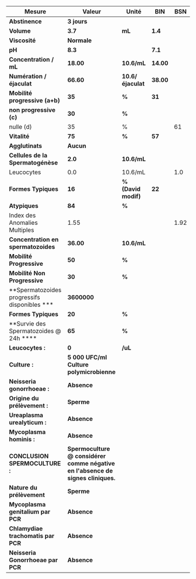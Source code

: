 |                   Mesure                   |                                     Valeur                                    |       Unité       |   BIN   | BSN|
|--------------------------------------------|-------------------------------------------------------------------------------|-------------------|---------|----|
|               **Abstinence**               |                                  **3 jours**                                  |                   |         |    |
|                 **Volume**                 |                                    **3.7**                                    |       **mL**      | **1.4** |    |
|                **Viscosité**               |                                  **Normale**                                  |                   |         |    |
|                   **pH**                   |                                    **8.3**                                    |                   | **7.1** |    |
|           **Concentration / mL**           |                                   **18.00**                                   |    **10.6/mL**    |**14.00**|    |
|          **Numération / éjaculat**         |                                   **66.60**                                   | **10.6/éjaculat** |**38.00**|    |
|       **Mobilité progressive (a+b)**       |                                     **35**                                    |       **%**       |  **31** |    |
|           **non progressive (c)**          |                                     **30**                                    |       **%**       |         |    |
|                  nulle (d)                 |                                       35                                      |         %         |         | 61 |
|                **Vitalité**                |                                     **75**                                    |       **%**       |  **57** |    |
|               **Agglutinats**              |                                   **Aucun**                                   |                   |         |    |
|      **Cellules de la Spermatogénèse**     |                                    **2.0**                                    |    **10.6/mL**    |         |    |
|                 Leucocytes                 |                                      0.0                                      |      10.6/mL      |         | 1.0|
|             **Formes Typiques**            |                                     **16**                                    |**% (David modif)**|  **22** |    |
|                **Atypiques**               |                                     **84**                                    |       **%**       |         |    |
|        Index des Anomalies Multiples       |                                      1.55                                     |                   |         |1.92|
|     **Concentration en spermatozoides**    |                                   **36.00**                                   |    **10.6/mL**    |         |    |
|          **Mobilité Progressive**          |                                     **50**                                    |       **%**       |         |    |
|        **Mobilité Non Progressive**        |                                     **30**                                    |       **%**       |         |    |
|**Spermatozoides progressifs disponibles ***|                                  **3600000**                                  |                   |         |    |
|             **Formes Typiques**            |                                     **20**                                    |       **%**       |         |    |
|   **Survie des Spermatozoides @ 24h ****   |                                     **65**                                    |       **%**       |         |    |
|              **Leucocytes :**              |                                     **0**                                     |      **/uL**      |         |    |
|                **Culture :**               |                    **5 000 UFC/ml Culture polymicrobienne**                   |                   |         |    |
|         **Neisseria gonorrhoeae :**        |                                  **Absence**                                  |                   |         |    |
|        **Origine du prélèvement :**        |                                   **Sperme**                                  |                   |         |    |
|        **Ureaplasma urealyticum :**        |                                  **Absence**                                  |                   |         |    |
|          **Mycoplasma hominis :**          |                                  **Absence**                                  |                   |         |    |
|       **CONCLUSION SPERMOCULTURE :**       |**Spermoculture @ considérer comme négative en l'absence de signes cliniques.**|                   |         |    |
|          **Nature du prélèvement**         |                                   **Sperme**                                  |                   |         |    |
|      **Mycoplasma genitalium par PCR**     |                                  **Absence**                                  |                   |         |    |
|     **Chlamydiae trachomatis par PCR**     |                                  **Absence**                                  |                   |         |    |
|      **Neisseria Gonorrhoeae par PCR**     |                                  **Absence**                                  |                   |         |    |